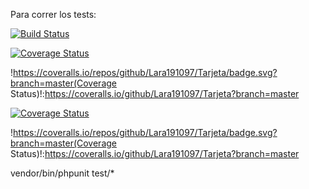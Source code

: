 Para correr los tests:

[![Build Status](https://travis-ci.org/Lara191097/TarjetaSC.svg?branch=master)](https://travis-ci.org/Lara191097/TarjetaSC)

[![Coverage Status](https://coveralls.io/repos/github/Lara191097/Tarjeta/badge.svg?branch=master)](https://coveralls.io/github/Lara191097/Tarjeta?branch=master)

!https://coveralls.io/repos/github/Lara191097/Tarjeta/badge.svg?branch=master(Coverage Status)!:https://coveralls.io/github/Lara191097/Tarjeta?branch=master

<a href='https://coveralls.io/github/Lara191097/Tarjeta?branch=master'><img src='https://coveralls.io/repos/github/Lara191097/Tarjeta/badge.svg?branch=master' alt='Coverage Status' /></a>

!https://coveralls.io/repos/github/Lara191097/Tarjeta/badge.svg?branch=master(Coverage Status)!:https://coveralls.io/github/Lara191097/Tarjeta?branch=master

vendor/bin/phpunit test/*
